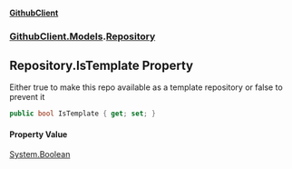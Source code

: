 #### [GithubClient](index 'index')
### [GithubClient.Models](GithubClient.Models 'GithubClient.Models').[Repository](GithubClient.Models.Repository 'GithubClient.Models.Repository')

## Repository.IsTemplate Property

Either true to make this repo available as a template repository or false to prevent it

```csharp
public bool IsTemplate { get; set; }
```

#### Property Value
[System.Boolean](https://docs.microsoft.com/en-us/dotnet/api/System.Boolean 'System.Boolean')